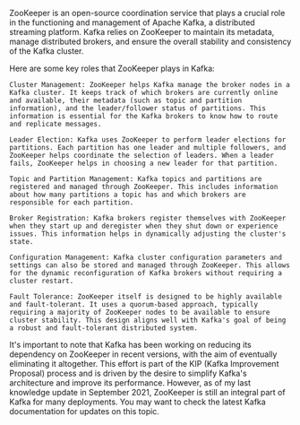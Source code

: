 ZooKeeper is an open-source coordination service that plays a crucial role in the functioning and management of Apache Kafka, a distributed streaming platform. Kafka relies on ZooKeeper to maintain its metadata, manage distributed brokers, and ensure the overall stability and consistency of the Kafka cluster.

Here are some key roles that ZooKeeper plays in Kafka:

    Cluster Management: ZooKeeper helps Kafka manage the broker nodes in a Kafka cluster. It keeps track of which brokers are currently online and available, their metadata (such as topic and partition information), and the leader/follower status of partitions. This information is essential for the Kafka brokers to know how to route and replicate messages.

    Leader Election: Kafka uses ZooKeeper to perform leader elections for partitions. Each partition has one leader and multiple followers, and ZooKeeper helps coordinate the selection of leaders. When a leader fails, ZooKeeper helps in choosing a new leader for that partition.

    Topic and Partition Management: Kafka topics and partitions are registered and managed through ZooKeeper. This includes information about how many partitions a topic has and which brokers are responsible for each partition.

    Broker Registration: Kafka brokers register themselves with ZooKeeper when they start up and deregister when they shut down or experience issues. This information helps in dynamically adjusting the cluster's state.

    Configuration Management: Kafka cluster configuration parameters and settings can also be stored and managed through ZooKeeper. This allows for the dynamic reconfiguration of Kafka brokers without requiring a cluster restart.

    Fault Tolerance: ZooKeeper itself is designed to be highly available and fault-tolerant. It uses a quorum-based approach, typically requiring a majority of ZooKeeper nodes to be available to ensure cluster stability. This design aligns well with Kafka's goal of being a robust and fault-tolerant distributed system.

It's important to note that Kafka has been working on reducing its dependency on ZooKeeper in recent versions, with the aim of eventually eliminating it altogether. This effort is part of the KIP (Kafka Improvement Proposal) process and is driven by the desire to simplify Kafka's architecture and improve its performance. However, as of my last knowledge update in September 2021, ZooKeeper is still an integral part of Kafka for many deployments. You may want to check the latest Kafka documentation for updates on this topic.
